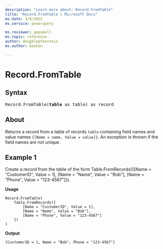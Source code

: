 ```yaml
---
description: "Learn more about: Record.FromTable"
title: "Record.FromTable | Microsoft Docs"
ms.date: 3/9/2022
ms.service: powerquery

ms.reviewer: gepopell
ms.topic: reference
author: dougklopfenstein
ms.author: bezhan

---
```

# Record.FromTable

## Syntax

<pre>
Record.FromTable(<b>table</b> as table) as record  
</pre>
  
## About

Returns a record from a table of records `table` containing field names and value names `{[Name = name, Value = value]}`. An exception is thrown if the field names are not unique.

## Example 1

Create a record from the table of the form Table.FromRecords({[Name = "CustomerID", Value = 1], [Name = "Name", Value = "Bob"], [Name = "Phone", Value = "123-4567"]}).

**Usage**

```powerquery-m
Record.FromTable(
    Table.FromRecords({
        [Name = "CustomerID", Value = 1],
        [Name = "Name", Value = "Bob"],
        [Name = "Phone", Value = "123-4567"]
    })
)
```

**Output**

`[CustomerID = 1, Name = "Bob", Phone = "123-4567"]`
